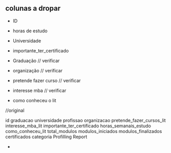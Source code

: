 ## colunas a dropar

- ID
- horas de estudo
- Universidade
- importante_ter_certificado

- Graduação // verificar
- organização // verificar

- pretende fazer curso // verificar
- interesse mba // verificar
- como conheceu o lit



//original

id
graduacao
universidade
profissao
organizacao
pretende_fazer_cursos_lit
interesse_mba_lit
importante_ter_certificado
horas_semanais_estudo
como_conheceu_lit
total_modulos
modulos_iniciados
modulos_finalizados
certificados
categoria
Profilling Report

- 